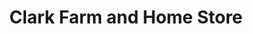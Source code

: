---
title: "Clark Farm and Home Store"
url: /strong-city/clark-farm-and-home-store/
shop: hardware
---